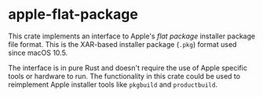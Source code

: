 # apple-flat-package

This crate implements an interface to Apple's *flat package* installer package
file format. This is the XAR-based installer package (`.pkg`) format used since
macOS 10.5.

The interface is in pure Rust and doesn't require the use of Apple specific
tools or hardware to run. The functionality in this crate could be used to
reimplement Apple installer tools like `pkgbuild` and `productbuild`.
